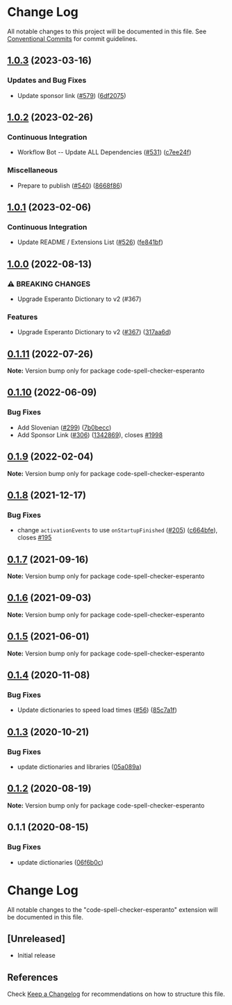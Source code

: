 # Change Log

All notable changes to this project will be documented in this file.
See [Conventional Commits](https://conventionalcommits.org) for commit guidelines.

## [1.0.3](https://github.com/streetsidesoftware/vscode-cspell-dict-extensions/compare/code-spell-checker-esperanto@1.0.2...code-spell-checker-esperanto@1.0.3) (2023-03-16)


### Updates and Bug Fixes

* Update sponsor link ([#579](https://github.com/streetsidesoftware/vscode-cspell-dict-extensions/issues/579)) ([6df2075](https://github.com/streetsidesoftware/vscode-cspell-dict-extensions/commit/6df2075cda94e9253a1f11d5dcf63e73a49b8edd))

## [1.0.2](https://github.com/streetsidesoftware/vscode-cspell-dict-extensions/compare/code-spell-checker-esperanto@1.0.1...code-spell-checker-esperanto@1.0.2) (2023-02-26)


### Continuous Integration

* Workflow Bot -- Update ALL Dependencies ([#531](https://github.com/streetsidesoftware/vscode-cspell-dict-extensions/issues/531)) ([c7ee24f](https://github.com/streetsidesoftware/vscode-cspell-dict-extensions/commit/c7ee24f30552a6e8904a8d489b8a76ddcd3eedec))


### Miscellaneous

* Prepare to publish ([#540](https://github.com/streetsidesoftware/vscode-cspell-dict-extensions/issues/540)) ([8668f86](https://github.com/streetsidesoftware/vscode-cspell-dict-extensions/commit/8668f86b5fe3bf076cc44db54ec9b15d2f137623))

## [1.0.1](https://github.com/streetsidesoftware/vscode-cspell-dict-extensions/compare/code-spell-checker-esperanto@1.0.0...code-spell-checker-esperanto@1.0.1) (2023-02-06)


### Continuous Integration

* Update README / Extensions List ([#526](https://github.com/streetsidesoftware/vscode-cspell-dict-extensions/issues/526)) ([fe841bf](https://github.com/streetsidesoftware/vscode-cspell-dict-extensions/commit/fe841bfc7209e134740b24897e23748581536eb3))

## [1.0.0](https://github.com/streetsidesoftware/vscode-cspell-dict-extensions/compare/code-spell-checker-esperanto@0.1.11...code-spell-checker-esperanto@1.0.0) (2022-08-13)


### ⚠ BREAKING CHANGES

* Upgrade Esperanto Dictionary to v2 (#367)

### Features

* Upgrade Esperanto Dictionary to v2 ([#367](https://github.com/streetsidesoftware/vscode-cspell-dict-extensions/issues/367)) ([317aa6d](https://github.com/streetsidesoftware/vscode-cspell-dict-extensions/commit/317aa6de2880710043bc8e42350fa2b7da3d8dd8))

## [0.1.11](https://github.com/streetsidesoftware/vscode-cspell-dict-extensions/compare/code-spell-checker-esperanto@0.1.10...code-spell-checker-esperanto@0.1.11) (2022-07-26)

**Note:** Version bump only for package code-spell-checker-esperanto





## [0.1.10](https://github.com/streetsidesoftware/vscode-cspell-dict-extensions/compare/code-spell-checker-esperanto@0.1.9...code-spell-checker-esperanto@0.1.10) (2022-06-09)


### Bug Fixes

* Add Slovenian ([#299](https://github.com/streetsidesoftware/vscode-cspell-dict-extensions/issues/299)) ([7b0becc](https://github.com/streetsidesoftware/vscode-cspell-dict-extensions/commit/7b0becc910e11e674ad32be812aa5e138b005219))
* Add Sponsor Link ([#306](https://github.com/streetsidesoftware/vscode-cspell-dict-extensions/issues/306)) ([1342869](https://github.com/streetsidesoftware/vscode-cspell-dict-extensions/commit/13428699ee20f6b6a597dd2638d5633f2a53c9cf)), closes [#1998](https://github.com/streetsidesoftware/vscode-cspell-dict-extensions/issues/1998)





## [0.1.9](https://github.com/streetsidesoftware/vscode-cspell-dict-extensions/compare/code-spell-checker-esperanto@0.1.8...code-spell-checker-esperanto@0.1.9) (2022-02-04)

**Note:** Version bump only for package code-spell-checker-esperanto





## [0.1.8](https://github.com/streetsidesoftware/vscode-cspell-dict-extensions/compare/code-spell-checker-esperanto@0.1.7...code-spell-checker-esperanto@0.1.8) (2021-12-17)


### Bug Fixes

* change `activationEvents` to use `onStartupFinished` ([#205](https://github.com/streetsidesoftware/vscode-cspell-dict-extensions/issues/205)) ([c664bfe](https://github.com/streetsidesoftware/vscode-cspell-dict-extensions/commit/c664bfe88497c9eaf82aa5549734d99db9194001)), closes [#195](https://github.com/streetsidesoftware/vscode-cspell-dict-extensions/issues/195)





## [0.1.7](https://github.com/streetsidesoftware/vscode-cspell-dict-extensions/compare/code-spell-checker-esperanto@0.1.6...code-spell-checker-esperanto@0.1.7) (2021-09-16)

**Note:** Version bump only for package code-spell-checker-esperanto





## [0.1.6](https://github.com/streetsidesoftware/vscode-cspell-dict-extensions/compare/code-spell-checker-esperanto@0.1.5...code-spell-checker-esperanto@0.1.6) (2021-09-03)

**Note:** Version bump only for package code-spell-checker-esperanto





## [0.1.5](https://github.com/streetsidesoftware/vscode-cspell-dict-extensions/compare/code-spell-checker-esperanto@0.1.4...code-spell-checker-esperanto@0.1.5) (2021-06-01)

**Note:** Version bump only for package code-spell-checker-esperanto





## [0.1.4](https://github.com/streetsidesoftware/vscode-cspell-dict-extensions/compare/code-spell-checker-esperanto@0.1.3...code-spell-checker-esperanto@0.1.4) (2020-11-08)


### Bug Fixes

* Update dictionaries to speed load times ([#56](https://github.com/streetsidesoftware/vscode-cspell-dict-extensions/issues/56)) ([85c7a1f](https://github.com/streetsidesoftware/vscode-cspell-dict-extensions/commit/85c7a1f3363945594f6d86dbb7dae7f4c95a76e7))





## [0.1.3](https://github.com/streetsidesoftware/vscode-cspell-dict-extensions/compare/code-spell-checker-esperanto@0.1.2...code-spell-checker-esperanto@0.1.3) (2020-10-21)


### Bug Fixes

* update dictionaries and libraries ([05a089a](https://github.com/streetsidesoftware/vscode-cspell-dict-extensions/commit/05a089add3e0e3606ac1604df1539adfb272461f))





## [0.1.2](https://github.com/streetsidesoftware/vscode-cspell-dict-extensions/compare/code-spell-checker-esperanto@0.1.1...code-spell-checker-esperanto@0.1.2) (2020-08-19)

**Note:** Version bump only for package code-spell-checker-esperanto





## 0.1.1 (2020-08-15)


### Bug Fixes

* update dictionaries ([06f6b0c](https://github.com/streetsidesoftware/vscode-cspell-dict-extensions/commit/06f6b0cd9c011d55de841aa75591422a18d8a8f6))





# Change Log
All notable changes to the "code-spell-checker-esperanto" extension will be documented in this file.

## [Unreleased]
- Initial release

## References
Check [Keep a Changelog](http://keepachangelog.com/) for recommendations on how to structure this file.

